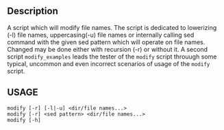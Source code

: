## Description

A script which will modify file names. The script is dedicated to lowerizing (-l) file names, uppercasing(-u) file names or internally calling sed command with the given sed pattern which will operate on file names. Changed may be done either with recursion (-r) or without it.
A second script `modify_examples` leads the tester of the `modify` script throuugh some typical, uncommon and even incorrect scenarios of usage of the `modify` script.

## USAGE
```
modify [-r] [-l|-u] <dir/file names...>
modify [-r] <sed pattern> <dir/file names...>
modify [-h]
```

